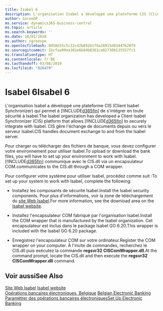 ```yaml
---
title: Isabel 6
description: L'organisation Isabel a développé une plateforme CIS (Client Isabel Synchronizer) afin que Business Central puisse s'intégrer en toute sécurité à Isabel. CIS gère l'échange de documents depuis ou vers le serveur Isabel.
author: SorenGP
ms.service: dynamics365-business-central
ms.topic: article
ms.search.keywords: ''
ms.date: 10/01/2018
ms.author: sgroespe
ms.openlocfilehash: 0d58e55c5c22c42b892b1f6a26915d93447b20f9
ms.sourcegitcommit: 1bcfaa99ea302e6b84b8361ca02730b135557fc1
ms.translationtype: HT
ms.contentlocale: fr-BE
ms.lasthandoff: 03/08/2019
ms.locfileid: "826479"
---
```

# <a name="isabel-6"></a><span data-ttu-id="33ecd-104">Isabel 6</span><span class="sxs-lookup"><span data-stu-id="33ecd-104">Isabel 6</span></span>
<span data-ttu-id="33ecd-105">L'organisation Isabel a développé une plateforme CIS (Client Isabel Synchronizer) qui permet à [!INCLUDE[d365fin](../../includes/d365fin_md.md)] de s'intégrer en toute sécurité à Isabel.</span><span class="sxs-lookup"><span data-stu-id="33ecd-105">The Isabel organization has developed a Client Isabel Synchronizer (CIS) platform that allows [!INCLUDE[d365fin](../../includes/d365fin_md.md)] to securely integrate with Isabel.</span></span> <span data-ttu-id="33ecd-106">CIS gère l'échange de documents depuis ou vers le serveur Isabel.</span><span class="sxs-lookup"><span data-stu-id="33ecd-106">CIS handles document exchange to and from the Isabel server.</span></span>  

<span data-ttu-id="33ecd-107">Pour charger ou télécharger des fichiers de banque, vous devez configurer votre environnement pour utiliser Isabel.</span><span class="sxs-lookup"><span data-stu-id="33ecd-107">To upload or download the bank files, you will have to set up your environment to work with Isabel.</span></span> [!INCLUDE[d365fin](../../includes/d365fin_md.md)] <span data-ttu-id="33ecd-108">communique avec le CIS.dll via un encapsulateur COM.</span><span class="sxs-lookup"><span data-stu-id="33ecd-108">communicates to the CIS.dll through a COM wrapper.</span></span>  

<span data-ttu-id="33ecd-109">Pour configurer votre système pour utiliser Isabel, procédez comme suit :</span><span class="sxs-lookup"><span data-stu-id="33ecd-109">To set up your system to work with Isabel, complete the following:</span></span>  

- <span data-ttu-id="33ecd-110">Installez les composants de sécurité Isabel.</span><span class="sxs-lookup"><span data-stu-id="33ecd-110">Install the Isabel security components.</span></span> <span data-ttu-id="33ecd-111">Pour plus d'informations, voir la zone de téléchargement du [site Web Isabel](https://go.microsoft.com/fwlink/?LinkId=210323).</span><span class="sxs-lookup"><span data-stu-id="33ecd-111">For more information, see the download area on the [Isabel website](https://go.microsoft.com/fwlink/?LinkId=210323).</span></span>  

- <span data-ttu-id="33ecd-112">Installez l'encapsulateur COM fabriqué par l'organisation Isabel.</span><span class="sxs-lookup"><span data-stu-id="33ecd-112">Install the COM wrapper that is manufactured by the Isabel organization.</span></span> <span data-ttu-id="33ecd-113">Cet encapsulateur est inclus dans le package Isabel GO 6.20.</span><span class="sxs-lookup"><span data-stu-id="33ecd-113">This wrapper is included with the Isabel GO 6.20 package.</span></span>  

- <span data-ttu-id="33ecd-114">Enregistrez l'encapsulateur COM sur votre ordinateur.</span><span class="sxs-lookup"><span data-stu-id="33ecd-114">Register the COM wrapper on your computer.</span></span> <span data-ttu-id="33ecd-115">À l'invite de commandes, recherchez le CIS.dll puis exécutez la commande **regsvr32 CISComWrapper.dll**.</span><span class="sxs-lookup"><span data-stu-id="33ecd-115">At the command prompt, locate the CIS.dll and then execute the **regsvr32 CISComWrapper.dll** command.</span></span>  

## <a name="see-also"></a><span data-ttu-id="33ecd-116">Voir aussi</span><span class="sxs-lookup"><span data-stu-id="33ecd-116">See Also</span></span>  
 <span data-ttu-id="33ecd-117">[Site Web Isabel](https://go.microsoft.com/fwlink/?LinkId=210323) </span><span class="sxs-lookup"><span data-stu-id="33ecd-117">[Isabel website](https://go.microsoft.com/fwlink/?LinkId=210323) </span></span>  
 <span data-ttu-id="33ecd-118">[Opérations bancaires électroniques, Belgique](belgian-electronic-banking.md) </span><span class="sxs-lookup"><span data-stu-id="33ecd-118">[Belgian Electronic Banking](belgian-electronic-banking.md) </span></span>  
 [<span data-ttu-id="33ecd-119">Paramétrer des opérations bancaires électroniques</span><span class="sxs-lookup"><span data-stu-id="33ecd-119">Set Up Electronic Banking</span></span>](how-to-set-up-electronic-banking.md)
